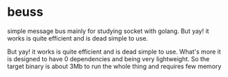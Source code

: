 # beuss
simple message bus mainly for studying socket with golang. But yay!  it works is quite efficient and is dead simple to use.

But yay!  it works is quite efficient and is dead simple to use. What's more it is designed to have 0 dependencies and being very lightweight. So the target binary is about 3Mb to run the whole thing and requires few memory
